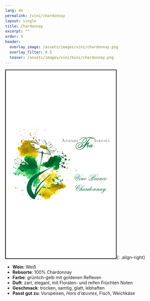 ```yaml
---
lang: de 
permalink: /vini/chardonnay
layout: single
title: Chardonnay 
excerpt: ""
order: 9
header:
  overlay_image: /assets/images/vini/chardonnay.png
  overlay_filter: 0.5
  teaser: /assets/images/vini/mini/chardonnay.png
---
```

![Chardonnay](/assets/images/vini/chardonnay.png){: .align-right}

- **Wein**: Weiß
- **Rebsorte**: 100% Chardonnay 
- **Farbe**: grünlich-gelb mit goldenen Reflexen
- **Duft**: zart, elegant, mit Floralen- und reifen Früchten Noten
- **Geschmack**: trocken, samtig, glatt, lebhaften
- **Passt gut zu**: Vorspeisen, _Hors d'œuvres_, Fisch, Weichkäse
